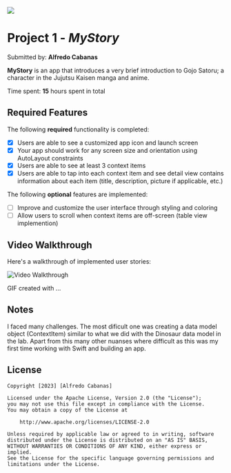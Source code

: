 ![](https://github.com/02cabanas/MyStory/blob/main/Gojo%20Satoru%20App%203%20-%20Imgur-2.gif)


# Project 1 - *MyStory*

Submitted by: **Alfredo Cabanas**

**MyStory** is an app that introduces a very brief introduction to Gojo Satoru; a character in the Jujutsu Kaisen manga and anime. 

Time spent: **15** hours spent in total

## Required Features

The following **required** functionality is completed:

- [X] Users are able to see a customized app icon and launch screen
- [X] Your app should work for any screen size and orientation using AutoLayout constraints
- [X] Users are able to see at least 3 context items
- [X] Users are able to tap into each context item and see detail view contains information about each item (title, description, picture if applicable, etc.)
 
The following **optional** features are implemented:

- [ ] Improve and customize the user interface through styling and coloring
- [ ] Allow users to scroll when context items are off-screen (table view implemention)

## Video Walkthrough

Here's a walkthrough of implemented user stories:

<img src='https://imgur.com/gallery/WuSCqCr.gif' title='Video Walkthrough' width='' alt='Video Walkthrough' />

<!-- Replace this with whatever GIF tool you used! -->
GIF created with ...  
<!-- Recommended tools:
[Kap](https://getkap.co/) for macOS
[ScreenToGif](https://www.screentogif.com/) for Windows
[peek](https://github.com/phw/peek) for Linux. -->

## Notes

I faced many challenges. The most dificult one was creating a data model object (ContextItem) similar to what we did with the Dinosaur data model in the lab. Apart from this many other nuanses where difficult as this was my first time working with Swift and building an app.

## License

    Copyright [2023] [Alfredo Cabanas]

    Licensed under the Apache License, Version 2.0 (the "License");
    you may not use this file except in compliance with the License.
    You may obtain a copy of the License at

        http://www.apache.org/licenses/LICENSE-2.0

    Unless required by applicable law or agreed to in writing, software
    distributed under the License is distributed on an "AS IS" BASIS,
    WITHOUT WARRANTIES OR CONDITIONS OF ANY KIND, either express or implied.
    See the License for the specific language governing permissions and
    limitations under the License.

